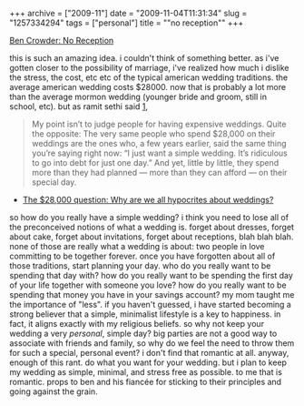 +++
archive = ["2009-11"]
date = "2009-11-04T11:31:34"
slug = "1257334294"
tags = ["personal"]
title = "\"no reception\""
+++

[Ben Crowder: No Reception][1]

this is such an amazing idea. i couldn't think of something better. as
i've gotten closer to the possibility of marriage, i've realized how much
i dislike the stress, the cost, etc etc of the typical american wedding
traditions. the average american wedding costs $28000. now that is
probably a lot more than the average mormon wedding (younger bride and
groom, still in school, etc). but as ramit sethi said [1],

> My point isn’t to judge people for having expensive weddings. Quite the
> opposite: The very same people who spend $28,000 on their weddings are
> the ones who, a few years earlier, said the same thing you’re saying
> right now: “I just want a simple wedding. It’s ridiculous to go into
> debt for just one day.” And yet, little by little, they spend more than
> they had planned — more than they can afford — on their special day.

- [The $28,000 question: Why are we all hypocrites about weddings?][2]

so how do you really have a simple wedding? i think you need to lose all
of the preconceived notions of what a wedding is. forget about dresses,
forget about cake, forget about invitations, forget about receptions, blah
blah blah. none of those are really what a wedding is about: two people in
love committing to be together forever. once you have forgotten about all
of those traditions, start planning your day. who do you really want to be
spending that day with? how do you really want to be spending the first
day of your life together with someone you love? how do you really want to
be spending that money you have in your savings account? my mom taught me
the importance of "less". if you haven't guessed, i have started becoming
a strong believer that a simple, minimalist lifestyle is a key to
happiness. in fact, it aligns exactly with my religious beliefs. so why
not keep your wedding a very _personal_, simple day? big parties are not
a good way to associate with friends and family, so why do we feel the
need to throw them for such a special, personal event? i don't find that
romantic at all. anyway, enough of this rant. do what you want for your
wedding. but i plan to keep my wedding as simple, minimal, and stress free
as possible. to me that is romantic. props to ben and his fiancée for
sticking to their principles and going against the grain.

[1]: http://bencrowder.net/blog/2009/11/no-reception/
[2]: http://www.iwillteachyoutoberich.com/blog/the-28000-question-why-are-we-all-hypocrites-about-weddings/

